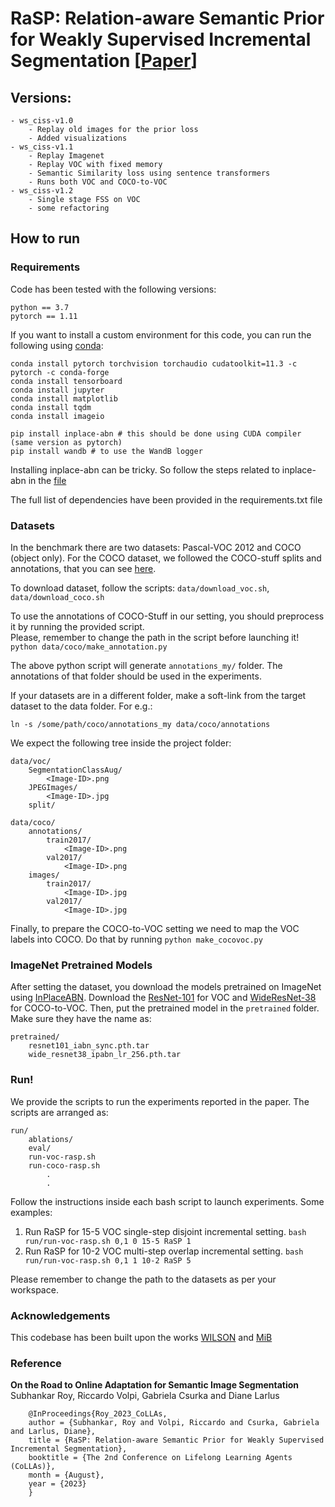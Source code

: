 # RaSP: Relation-aware Semantic Prior for Weakly Supervised Incremental Segmentation [[Paper](https://arxiv.org/abs/2305.19879)]

## Versions:
    - ws_ciss-v1.0
        - Replay old images for the prior loss 
        - Added visualizations
    - ws_ciss-v1.1
        - Replay Imagenet
        - Replay VOC with fixed memory
        - Semantic Similarity loss using sentence transformers
        - Runs both VOC and COCO-to-VOC
    - ws_ciss-v1.2
        - Single stage FSS on VOC
        - some refactoring

## How to run
### Requirements
Code has been tested with the following versions:
```
python == 3.7
pytorch == 1.11
```

If you want to install a custom environment for this code, you can run the following using [conda](https://docs.conda.io/projects/conda/en/latest/commands/install.html):
```
conda install pytorch torchvision torchaudio cudatoolkit=11.3 -c pytorch -c conda-forge
conda install tensorboard
conda install jupyter
conda install matplotlib
conda install tqdm
conda install imageio

pip install inplace-abn # this should be done using CUDA compiler (same version as pytorch)
pip install wandb # to use the WandB logger
```

Installing inplace-abn can be tricky. So follow the steps related to inplace-abn in the [file](install.md)

The full list of dependencies have been provided in the requirements.txt file

### Datasets 
In the benchmark there are two datasets: Pascal-VOC 2012 and COCO (object only).
For the COCO dataset, we followed the COCO-stuff splits and annotations, that you can see [here](https://github.com/nightrome/cocostuff/).

To download dataset, follow the scripts: `data/download_voc.sh`, `data/download_coco.sh` 

To use the annotations of COCO-Stuff in our setting, you should preprocess it by running the provided script. \
Please, remember to change the path in the script before launching it!
`python data/coco/make_annotation.py`

The above python script will generate `annotations_my/` folder. The annotations of that folder should be used in the experiments.

If your datasets are in a different folder, make a soft-link from the target dataset to the data folder. For e.g.: 

```ln -s /some/path/coco/annotations_my data/coco/annotations```

We expect the following tree inside the project folder:
```
data/voc/
    SegmentationClassAug/
        <Image-ID>.png
    JPEGImages/
        <Image-ID>.jpg
    split/
    
data/coco/
    annotations/
        train2017/
            <Image-ID>.png
        val2017/
            <Image-ID>.png
    images/
        train2017/
            <Image-ID>.jpg
        val2017/
            <Image-ID>.jpg
```

Finally, to prepare the COCO-to-VOC setting we need to map the VOC labels into COCO. Do that by running
`python make_cocovoc.py`


### ImageNet Pretrained Models
After setting the dataset, you download the models pretrained on ImageNet using [InPlaceABN](https://github.com/mapillary/inplace_abn).
Download the [ResNet-101](https://drive.google.com/file/d/1oFVSIUYAxa_uNDq2OLkbhyiFmKwnYzpt/view) for VOC and [WideResNet-38](https://drive.google.com/file/d/1Y0McSz9InDSxMEcBylAbCv1gvyeaz8Ij/view) for COCO-to-VOC.
Then, put the pretrained model in the `pretrained` folder. Make sure they have the name as:

```
pretrained/
    resnet101_iabn_sync.pth.tar
    wide_resnet38_ipabn_lr_256.pth.tar
```

### Run!
We provide the scripts to run the experiments reported in the paper. The scripts are arranged as:
```
run/
    ablations/
    eval/
    run-voc-rasp.sh
    run-coco-rasp.sh
        .
        .
```
Follow the instructions inside each bash script to launch experiments. Some examples:
1. Run RaSP for 15-5 VOC single-step disjoint incremental setting. `bash run/run-voc-rasp.sh 0,1 0 15-5 RaSP 1`
2. Run RaSP for 10-2 VOC multi-step overlap incremental setting. `bash run/run-voc-rasp.sh 0,1 1 10-2 RaSP 5`

Please remember to change the path to the datasets as per your workspace.

### Acknowledgements
This codebase has been built upon the works [WILSON](https://github.com/fcdl94/WILSON) and [MiB](https://github.com/fcdl94/MiB)


### Reference

**On the Road to Online Adaptation for Semantic Image Segmentation** 
Subhankar Roy, Riccardo Volpi, Gabriela Csurka and Diane Larlus 
```
    @InProceedings{Roy_2023_CoLLAs,
    author = {Subhankar, Roy and Volpi, Riccardo and Csurka, Gabriela and Larlus, Diane},
    title = {RaSP: Relation-aware Semantic Prior for Weakly Supervised Incremental Segmentation},
    booktitle = {The 2nd Conference on Lifelong Learning Agents (CoLLAs)},
    month = {August},
    year = {2023}
    }
```
